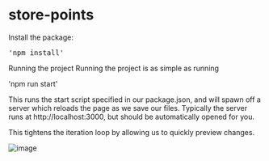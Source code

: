 # store-points
 
Install the package: 
<pre>'npm install'</pre>

Running the project
Running the project is as simple as running

'npm run start'

This runs the start script specified in our package.json, and will spawn off a server which reloads the page as we save our files. Typically the server runs at http://localhost:3000, but should be automatically opened for you.

This tightens the iteration loop by allowing us to quickly preview changes.


![image](https://user-images.githubusercontent.com/26327981/204808438-69d0faec-41ec-44b1-b3ab-a916af559256.png)
